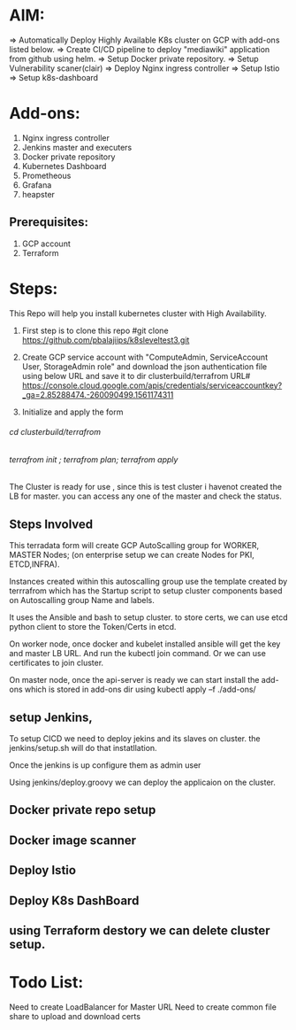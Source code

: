 # AIM:
  => Automatically Deploy Highly Available K8s cluster on GCP with add-ons listed below.
	  => Create CI/CD pipeline to deploy "mediawiki" application from github using helm.
  => Setup Docker private repository.
  => Setup Vulnerability scaner(clair)
  => Deploy Nginx ingress controller 
  => Setup Istio
  => Setup k8s-dashboard
  
# Add-ons:
1)	Nginx ingress controller 
2)	Jenkins master and executers  
3)	Docker private repository
4)	Kubernetes Dashboard
5)	Prometheous
6)	Grafana
7)	heapster
	
## Prerequisites:
1)	GCP account 
2)	Terraform 

# Steps:
   This Repo will help you install kubernetes cluster with High Availability.

1) First step is to clone this repo 
 #git clone https://github.com/pbalajiips/k8sleveltest3.git

2) Create GCP  service account with "ComputeAdmin, ServiceAccount User, StorageAdmin role" and download the json authentication file using below URL and save it to  dir  clusterbuild/terrafrom  URL# https://console.cloud.google.com/apis/credentials/serviceaccountkey?_ga=2.85288474.-260090499.1561174311

3) Initialize and apply the form
###### cd clusterbuild/terrafrom
###### terrafrom init ; terrafrom plan; terrafrom apply

The Cluster is ready for use , since this is test cluster i havenot created the LB for master. you can access any one of the master and check the status.


## Steps Involved
 This terradata form will create GCP AutoScalling group for WORKER, MASTER Nodes; (on enterprise setup we can create Nodes for PKI, ETCD,INFRA).

 Instances created within this autoscalling group use the template created by terrrafrom which has the Startup script to setup cluster components based on Autoscalling group Name and labels.

 It uses the Ansible and bash to setup cluster. to store certs, we can use etcd python client to store the Token/Certs in etcd.

 On worker node, once docker and  kubelet installed ansible will get the key and master LB URL. And run the kubectl join command. Or we can use certificates to join cluster.
 
 On master node, once the api-server is ready we can start install the add-ons  which is stored in add-ons dir using kubectl apply –f ./add-ons/

## setup Jenkins,
  To setup CICD we need to deploy jekins and its slaves on cluster. the jenkins/setup.sh will do that instatllation. 

  Once the jenkins is up configure them as admin user
  
  Using jenkins/deploy.groovy we can deploy the applicaion on the cluster.


## Docker private repo setup

## Docker image scanner

## Deploy Istio

## Deploy K8s DashBoard

## using Terraform destory we can delete cluster setup.
 
# Todo List:
  Need to create LoadBalancer for Master URL 
  Need to create common file share to upload and download certs

